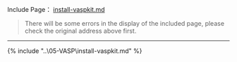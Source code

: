 Include Page： [install-vaspkit.md](..\05-VASP\install-vaspkit.md) 

>  There will be some errors in the display of the included page, please check the original address above first. 

---

{% include "..\05-VASP\install-vaspkit.md" %} 
